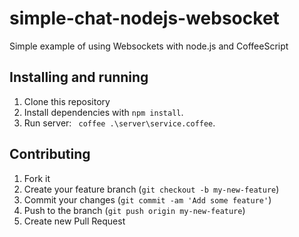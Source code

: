 simple-chat-nodejs-websocket
============================

Simple example of using Websockets with node.js and CoffeeScript

## Installing and running

1. Clone this repository
2. Install dependencies with ```npm install```.
3. Run server: ``` coffee .\server\service.coffee```.

## Contributing

1. Fork it
2. Create your feature branch (`git checkout -b my-new-feature`)
3. Commit your changes (`git commit -am 'Add some feature'`)
4. Push to the branch (`git push origin my-new-feature`)
5. Create new Pull Request